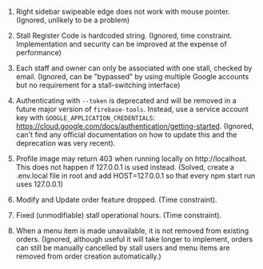 1. Right sidebar swipeable edge does not work with mouse pointer. (Ignored, unlikely to be a problem)

2. Stall Register Code is hardcoded string. (Ignored, time constraint. Implementation and security can be improved at the expense of performance)

3. Each staff and owner can only be associated with one stall, checked by email. (Ignored, can be "bypassed" by using multiple Google accounts but no requirement for a stall-switching interface)

4. Authenticating with `--token` is deprecated and will be removed in a future major version of `firebase-tools`. Instead, use a service account key with `GOOGLE_APPLICATION_CREDENTIALS`: https://cloud.google.com/docs/authentication/getting-started. (Ignored, can't find any official documentation on how to update this and the deprecation was very recent).

5. Profile image may return 403 when running locally on http://localhost. This does not happen if 127.0.0.1 is used instead. (Solved, create a .env.local file in root and add HOST=127.0.0.1 so that every npm start run uses 127.0.0.1)

6. Modify and Update order feature dropped. (Time constraint).

7. Fixed (unmodifiable) stall operational hours. (Time constraint).

8. When a menu item is made unavailable, it is not removed from existing orders. (Ignored, although useful it will take longer to implement, orders can still be manually cancelled by stall users and menu items are removed from order creation automatically.)